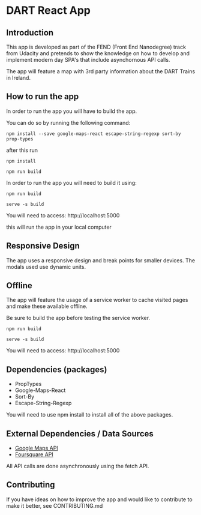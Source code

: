 # DART React App

## Introduction

This app is developed as part of the FEND (Front End Nanodegree) track from Udacity and pretends to show the knowledge on how to develop and implement modern day SPA's that include asynchornous API calls.

The app will feature a map with 3rd party information about the DART Trains in Ireland.

## How to run the app

In order to run the app you will have to build the app.

You can do so by running the following command:

`npm install --save google-maps-react escape-string-regexp sort-by prop-types`

after this run

`npm install`

`npm run build`

In order to run the app you will need to build it using: 

`npm run build`

`serve -s build` 

You will need to access: http://localhost:5000

this will run the app in your local computer


## Responsive Design

The app uses a responsive design and break points for smaller devices. The modals used use dynamic units.

## Offline

The app will feature the usage of a service worker to cache visited pages and make these available offline.

Be sure to build the app before testing the service worker.

`npm run build`

`serve -s build` 

You will need to access: http://localhost:5000

## Dependencies (packages)

- PropTypes
- Google-Maps-React
- Sort-By
- Escape-String-Regexp

You will need to use npm install to install all of the above packages.

## External Dependencies / Data Sources

- [Google Maps API](https://cloud.google.com/maps-platform/)
- [Foursquare API](https://foursquare.com/)

All API calls are done asynchronously using the fetch API.

## Contributing

If you have ideas on how to improve the app and would like to contribute to make it better, see CONTRIBUTING.md


